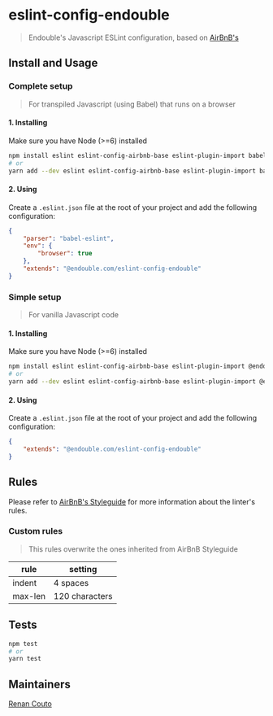 # eslint-config-endouble
> Endouble's Javascript ESLint configuration, based on [AirBnB's](https://github.com/airbnb/javascript)

## Install and Usage

### Complete setup
> For transpiled Javascript (using Babel) that runs on a browser

#### 1. Installing
Make sure you have Node (>=6) installed

```bash
npm install eslint eslint-config-airbnb-base eslint-plugin-import babel-eslint babel-preset-es2015 @endouble.com/eslint-config-endouble --save-dev
# or
yarn add --dev eslint eslint-config-airbnb-base eslint-plugin-import babel-eslint babel-preset-es2015 @endouble.com/eslint-config-endouble
```

#### 2. Using
Create a `.eslint.json` file at the root of your project and add the following configuration:

```json
{
    "parser": "babel-eslint",
    "env": {
        "browser": true
    },
    "extends": "@endouble.com/eslint-config-endouble"
}
```

### Simple setup
> For vanilla Javascript code

#### 1. Installing
Make sure you have Node (>=6) installed

```bash
npm install eslint eslint-config-airbnb-base eslint-plugin-import @endouble.com/eslint-config-endouble --save-dev
# or
yarn add --dev eslint eslint-config-airbnb-base eslint-plugin-import @endouble.com/eslint-config-endouble
```

#### 2. Using
Create a `.eslint.json` file at the root of your project and add the following configuration:

```json
{
    "extends": "@endouble.com/eslint-config-endouble"
}
```

## Rules
Please refer to [AirBnB's Styleguide](https://github.com/airbnb/javascript) for more information about the linter's
rules.

### Custom rules
> This rules overwrite the ones inherited from AirBnB Styleguide

| rule | setting |
|------|---------|
| indent | 4 spaces |
| max-len | 120 characters |

## Tests
```bash
npm test
# or
yarn test
```

## Maintainers
[Renan Couto](https://github.com/renancouto)
